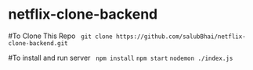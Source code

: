 # netflix-clone-backend

#To Clone This Repo
``` git clone https://github.com/salubBhai/netflix-clone-backend.git```

#To install and run server
``` npm install```
``` npm start ```
``` nodemon ./index.js ```
